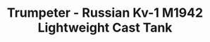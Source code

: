 ---
layout: product
title: "Trumpeter - Russian Kv-1 M1942 Lightweight Cast Tank"
price: "1500" 
desc: "N/A"
img_path: "/assets/img/TRU07233.webp"
brand: "N/A"
available: false
special_offer: false
new: false
soon: false
cat: "010000"
subcat: "013400"
subsubcat: "0N/A"
sifra: "TRU07233"
popular: false
spec: false
---